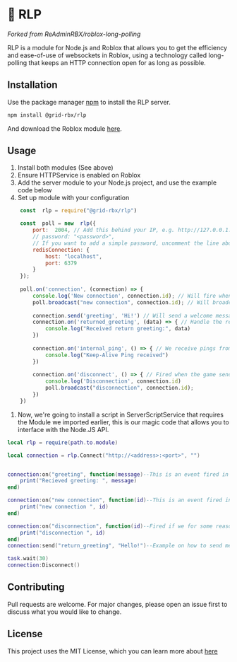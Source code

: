 # 🔌 RLP
*Forked from ReAdminRBX/roblox-long-polling*

RLP is a module for Node.js and Roblox that allows you to get the efficiency and ease-of-use of websockets in Roblox, using a technology called long-polling that keeps an HTTP connection open for as long as possible.

## Installation

Use the package manager [npm](https://npmjs.com) to install the RLP server.

```bash
npm install @grid-rbx/rlp
```
And download the Roblox module [here](https://github.com/grid-rbx/rlp/blob/master/LongPolling.rbxm).
## Usage

 1. Install both modules (See above)
 2. Ensure HTTPService is enabled on Roblox
 3. Add the server module to your Node.js project, and use the example code below
 4. Set up module with your configuration
```js
    const  rlp = require("@grid-rbx/rlp")

    const  poll = new  rlp({
	    port:  2004, // Add this behind your IP, e.g. http://127.0.0.1:2004,
	    // password: "<password>", 
        // If you want to add a simple password, uncomment the line above and insert a password into the string.
        redisConnection: {
            host: "localhost",
            port: 6379
        }
    });
    
    poll.on('connection', (connection) => {
        console.log('New connection', connection.id); // Will fire when a new connection is active, and include the IP address.
        poll.broadcast("new connection", connection.id); // Will broadcast to all active sockets that this one has joined the party.
    
        connection.send('greeting', 'Hi!') // Will send a welcome message to the new socket.
        connection.on('returned_greeting', (data) => { // Handle the returned greeting.
            console.log("Received return greeting:", data)
        })
    
        connection.on('internal_ping', () => { // We receive pings from the server to let us know its still alive. 
            console.log("Keep-Alive Ping received")
        })
    
        connection.on('disconnect', () => { // Fired when the game sends a disconnect command, or our timeout is fired.
            console.log('Disconnection', connection.id)
            poll.broadcast("disconnection", connection.id);
        })
    })
```
 1. Now, we're going to install a script in ServerScriptService that requires the Module we imported earlier, this is our magic code that allows you to interface with the Node.JS API.
```lua
local rlp = require(path.to.module)

local connection = rlp.Connect("http://<address>:<port>", "")


connection:on("greeting", function(message)--This is an event fired in the above example, you can change this if you want into your own events.
    print("Recieved greeting: ", message)
end)

connection:on("new connection", function(id)--This is an event fired in the above example, you can change this if you want into your own events.
    print("new connection ", id)
end)

connection:on("disconnection", function(id)--Fired if we for some reason get disconnected.
    print("disconnection ", id)
end)
connection:send("return_greeting", "Hello!")--Example on how to send messages.

task.wait(30)
connection:Disconnect()
```

## Contributing
Pull requests are welcome. For major changes, please open an issue first to discuss what you would like to change.

## License
This project uses the MIT License, which you can learn more about [here](https://choosealicense.com/licenses/mit/)
